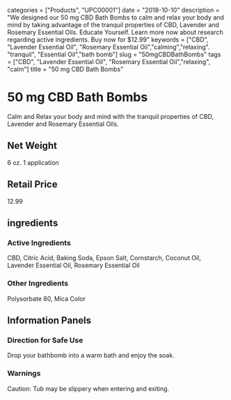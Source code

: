 categories = ["Products", "UPC00001"]
date = "2018-10-10"
description = "We designed our 50 mg CBD Bath Bombs to calm and relax your body and mind by taking advantage of the tranquil properties of CBD, Lavender and Rosemary Essential Oils. Educate Yourself. Learn more now about research regarding active ingredients. Buy now for $12.99"
keywords = ["CBD", "Lavender Essential Oil", "Rosemary Essential Oil","calming","relaxing". "tranquil", "Essential Oil","bath bomb"]
slug = "50mgCBDBathBombs"
tags = ["CBD", "Lavender Essential Oil", "Rosemary Essential Oil","relaxing", "calm"]
title = "50 mg CBD Bath Bombs"
# 50 mg CBD Bath Bombs
Calm and Relax your body and mind with the tranquil properties of CBD, Lavender and Rosemary Essential Oils.
## Net Weight
6 oz. 
1 application
## Retail Price
12.99
## ingredients 
### Active Ingredients
CBD, Citric Acid, Baking Soda, Epson Salt, Cornstarch, Coconut Oil, Lavender Essential Oil, Rosemary Essential Oil
### Other Ingredients
Polysorbate 80, Mica Color
## Information Panels
### Direction for Safe Use
Drop your bathbomb into a warm bath and enjoy the soak.
### Warnings
 Caution: Tub may be slippery when entering and exiting.
